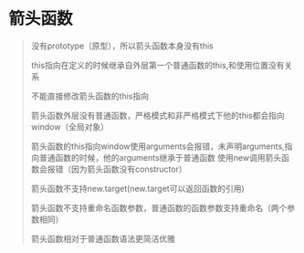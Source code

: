 # 箭头函数 #
> 没有prototype（原型），所以箭头函数本身没有this
> 
> this指向在定义的时候继承自外层第一个普通函数的this,和使用位置没有关系
> 
> 不能直接修改箭头函数的this指向
> 
> 箭头函数外层没有普通函数，严格模式和非严格模式下他的this都会指向window（全局对象）
> 
> 箭头函数的this指向window使用arguments会报错，未声明arguments,指向普通函数的时候，他的arguments继承于普通函数
> 使用new调用箭头函数会报错（因为箭头函数没有constructor）
> 
> 箭头函数不支持new.target(new.target可以返回函数的引用)
> 
> 箭头函数不支持重命名函数参数，普通函数的函数参数支持重命名（两个参数相同）
> 
> 箭头函数相对于普通函数语法更简洁优雅

